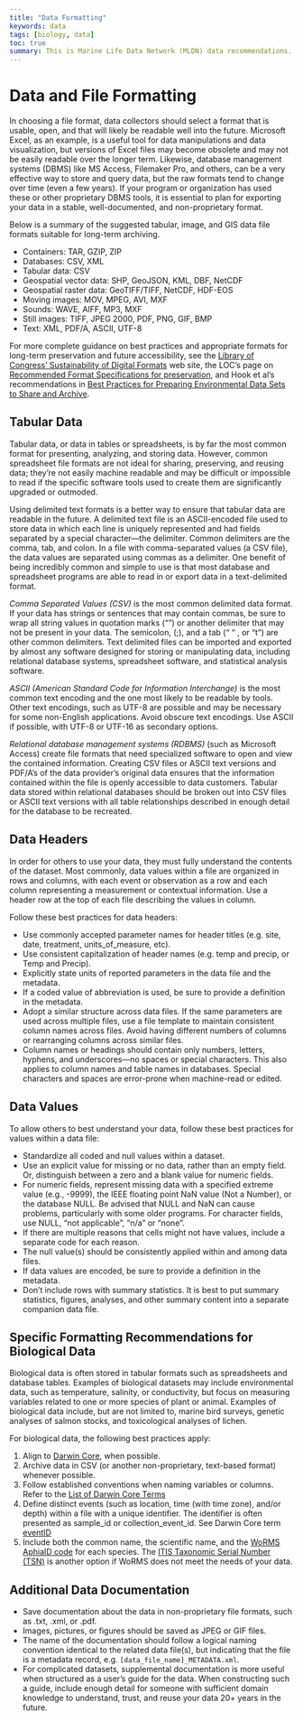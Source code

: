 ```yaml
---
title: "Data Formatting"
keywords: data
tags: [biology, data]
toc: true
summary: This is Marine Life Data Network (MLDN) data recommendations.
---
```


# Data and File Formatting

In choosing a file format, data collectors should select a format that is usable, open, and that
will likely be readable well into the future. Microsoft Excel, as an example, is a useful tool for
data manipulations and data visualization, but versions of Excel files may become obsolete and may
not be easily readable over the longer term. Likewise, database management systems (DBMS) like MS
Access, Filemaker Pro, and others, can be a very effective way to store and query data, but the raw
formats tend to change over time (even a few years). If your program or organization has used these
or other proprietary DBMS tools, it is essential to plan for exporting your data in a stable,
well-documented, and non-proprietary format.

Below is a summary of the suggested tabular, image, and GIS data file formats suitable for long-term
archiving.

* Containers: TAR, GZIP, ZIP
* Databases: CSV, XML
* Tabular data: CSV
* Geospatial vector data: SHP, GeoJSON, KML, DBF, NetCDF
* Geospatial raster data: GeoTIFF/TIFF, NetCDF, HDF-EOS
* Moving images: MOV, MPEG, AVI, MXF
* Sounds: WAVE, AIFF, MP3, MXF
* Still images: TIFF, JPEG 2000, PDF, PNG, GIF, BMP
* Text: XML, PDF/A, ASCII, UTF-8

For more complete guidance on best practices and appropriate formats for long-term preservation and
future accessibility, see the
[Library of Congress’ Sustainability of Digital Formats](https://www.loc.gov/preservation/digital/formats/)
web site, the LOC’s page on [Recommended Format Specifications for 
preservation](https://www.loc.gov/preservation/resources/rfs/), and Hook et al’s recommendations in
[Best Practices for Preparing Environmental Data Sets to Share and 
Archive](https://daac.ornl.gov/PI/BestPractices-2010.pdf).

## Tabular Data

Tabular data, or data in tables or spreadsheets, is by far the most common format for presenting,
analyzing, and storing data. However, common spreadsheet file formats are not ideal for sharing,
preserving, and reusing data; they’re not easily machine readable and may be difficult or impossible
to read if the specific software tools used to create them are significantly upgraded or outmoded.

Using delimited text formats is a better way to ensure that tabular data are readable in the future.
A delimited text file is an ASCII-encoded file used to store data in which each line is uniquely
represented and had fields separated by a special character—the delimiter. Common delimiters are the
comma, tab, and colon. In a file with comma-separated values (a CSV file), the data values are
separated using commas as a delimiter. One benefit of being incredibly common and simple to use is
that most database and spreadsheet programs are able to read in or export data in a text-delimited
format.

*Comma Separated Values (CSV)* is the most common delimited data format. If your data has strings or
sentences that may contain commas, be sure to wrap all string values in quotation marks (“”) or
another delimiter that may not be present in your data. The semicolon, (;), and a tab (“ “ , or “t”)
are other common delimiters. Text delimited files can be imported and exported by almost any
software designed for storing or manipulating data, including relational database systems,
spreadsheet software, and statistical analysis software.

*ASCII (American Standard Code for Information Interchange)* is the most common text encoding and
the one most likely to be readable by tools. Other text encodings, such as UTF-8 are possible and
may be necessary for some non-English applications. Avoid obscure text encodings. Use ASCII if
possible, with UTF-8 or UTF-16 as secondary options.

*Relational database management systems (RDBMS)* (such as Microsoft Access) create file formats that
need specialized software to open and view the contained information. Creating CSV files or ASCII
text versions and PDF/A’s of the data provider’s original data ensures that the information
contained within the file is openly accessible to data customers. Tabular data stored within
relational databases should be broken out into CSV files or ASCII text versions with all table
relationships described in enough detail for the database to be recreated.

## Data Headers

In order for others to use your data, they must fully understand the contents of the dataset. Most
commonly, data values within a file are organized in rows and columns, with each event or
observation as a row and each column representing a measurement or contextual information. Use a
header row at the top of each file describing the values in column.

Follow these best practices for data headers:
* Use commonly accepted parameter names for header titles (e.g. site, date, treatment, 
units_of_measure, etc).
* Use consistent capitalization of header names (e.g. temp and precip, or Temp and Precip).
* Explicitly state units of reported parameters in the data file and the metadata.
* If a coded value of abbreviation is used, be sure to provide a definition in the metadata.
* Adopt a similar structure across data files. If the same parameters are used across multiple
files, use a file template to maintain consistent column names across files. Avoid having different
numbers of columns or rearranging columns across similar files.
* Column names or headings should contain only numbers, letters, hyphens, and underscores—no spaces
or special characters. This also applies to column names and table names in databases. Special
characters and spaces are error-prone when machine-read or edited.

## Data Values

To allow others to best understand your data, follow these best practices for values within a data
file:
* Standardize all coded and null values within a dataset.
* Use an explicit value for missing or no data, rather than an empty field. Or, distinguish between
a zero and a blank value for numeric fields.
* For numeric fields, represent missing data with a specified extreme value (e.g., -9999), the IEEE
floating point NaN value (Not a Number), or the database NULL. Be advised that NULL and NaN can
cause problems, particularly with some older programs. For character fields, use NULL, “not
applicable”, “n/a” or “none”.
* If there are multiple reasons that cells might not have values, include a separate code for each 
reason.
* The null value(s) should be consistently applied within and among data files.
* If data values are encoded, be sure to provide a definition in the metadata.
* Don’t include rows with summary statistics. It is best to put summary statistics, figures,
analyses, and other summary content into a separate companion data file.

## Specific Formatting Recommendations for Biological Data

Biological data is often stored in tabular formats such as spreadsheets and database tables.
Examples of biological datasets may include environmental data, such as temperature, salinity, or
conductivity, but focus on measuring variables related to one or more species of plant or animal.
Examples of biological data include, but are not limited to, marine bird surveys, genetic analyses
of salmon stocks, and toxicological analyses of lichen.

For biological data, the following best practices apply:

1. Align to [Darwin Core](https://dwc.tdwg.org/), when possible. 
1. Archive data in CSV (or another non-proprietary, text-based format) whenever possible.
2. Follow established conventions when naming variables or columns. Refer to the [List of Darwin Core
Terms](https://dwc.tdwg.org/list/)
3. Define distinct events (such as location, time (with time zone), and/or depth) within a file with
a unique identifier. The identifier is often presented as sample_id or collection_event_id. See 
Darwin Core term [eventID](https://dwc.tdwg.org/list/#dwc_eventID)
4. Include both the common name, the scientific name, and the
[WoRMS AphiaID code](http://www.marinespecies.org/aphia.php?p=match) for each species. The 
[ITIS Taxonomic Serial Number (TSN)](https://www.itis.gov/) is another option if WoRMS does not meet
the needs of your data.

## Additional Data Documentation

* Save documentation about the data in non-proprietary file formats, such as .txt, .xml, or .pdf.
* Images, pictures, or figures should be saved as JPEG or GIF files.
* The name of the documentation should follow a logical naming convention identical to the related
data file(s), but indicating that the file is a metadata record, e.g. `[data_file_name]_METADATA.xml`.
* For complicated datasets, supplemental documentation is more useful when structured as a user’s
guide for the data. When constructing such a guide, include enough detail for someone with
sufficient domain knowledge to understand, trust, and reuse your data 20+ years in the future.
